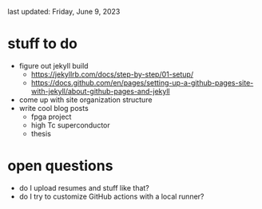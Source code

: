 last updated: Friday, June 9, 2023

# stuff to do
- figure out jekyll build
    - https://jekyllrb.com/docs/step-by-step/01-setup/
    - https://docs.github.com/en/pages/setting-up-a-github-pages-site-with-jekyll/about-github-pages-and-jekyll
- come up with site organization structure
- write cool blog posts
    - fpga project
    - high Tc superconductor
    - thesis

# open questions
- do I upload resumes and stuff like that?
- do I try to customize GitHub actions with a local runner?
